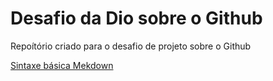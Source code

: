 # Desafio da Dio sobre o Github
Repoítório criado para o desafio de projeto sobre o Github

[Sintaxe básica Mekdown](https://www.markdownguide.org/basic-syntax/)
